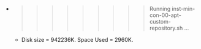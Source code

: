 * >>>>>>>>> Running inst-min-con-00-apt-custom-repository.sh ...
  * Disk size = 942236K. Space Used = 2960K.
